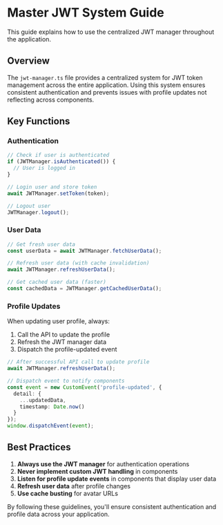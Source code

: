 # Master JWT System Guide

This guide explains how to use the centralized JWT manager throughout the application.

## Overview

The `jwt-manager.ts` file provides a centralized system for JWT token management across the entire application. Using this system ensures consistent authentication and prevents issues with profile updates not reflecting across components.

## Key Functions

### Authentication

```typescript
// Check if user is authenticated
if (JWTManager.isAuthenticated()) {
  // User is logged in
}

// Login user and store token
await JWTManager.setToken(token);

// Logout user
JWTManager.logout();
```

### User Data

```typescript
// Get fresh user data
const userData = await JWTManager.fetchUserData();

// Refresh user data (with cache invalidation)
await JWTManager.refreshUserData();

// Get cached user data (faster)
const cachedData = JWTManager.getCachedUserData();
```

### Profile Updates

When updating user profile, always:

1. Call the API to update the profile
2. Refresh the JWT manager data
3. Dispatch the profile-updated event

```typescript
// After successful API call to update profile
await JWTManager.refreshUserData();

// Dispatch event to notify components
const event = new CustomEvent('profile-updated', { 
  detail: { 
    ...updatedData,
    timestamp: Date.now() 
  }
});
window.dispatchEvent(event);
```

## Best Practices

1. **Always use the JWT manager** for authentication operations
2. **Never implement custom JWT handling** in components
3. **Listen for profile update events** in components that display user data
4. **Refresh user data** after profile changes
5. **Use cache busting** for avatar URLs

By following these guidelines, you'll ensure consistent authentication and profile data across your application.
